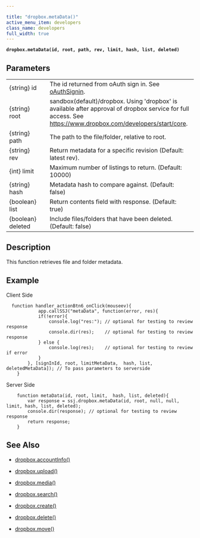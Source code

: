 ```yaml
---

title: "dropbox.metaData()"
active_menu_item: developers
class_name: developers
full_width: true
---
```


**`dropbox.metaData(id, root, path, rev, limit, hash, list, deleted)`**

## Parameters

<table>
<tr>
<td width="181">
{string} id

</td>
<td width="18">
</td>
<td width="681">
The id returned from oAuth sign in. See <a href="/developers/documentation/scripting-apis/client-api/oauth/oauthsignin/">oAuthSignin</a>.
</td>
</tr>
<tr>
<td width="181">
{string} root
</td>
<td width="18">
</td>
<td width="681">
sandbox(default)/dropbox. Using 'dropbox' is available after approval of dropbox service for full access. See <a href="https://www.dropbox.com/developers/start/core">https://www.dropbox.com/developers/start/core</a>.
</td>
</tr>
<tr>
<td width="181">
{string} path

</td>
<td width="18">
</td>
<td width="681">
The path to the file/folder, relative to root.

</td>
</tr>
<tr>
<td width="181">
{string} rev

</td>
<td width="18">
</td>
<td width="681">
Return metadata for a specific revision (Default: latest rev).

</td>
</tr>
<tr>
<td width="181">
{int} limit

</td>
<td width="18">
</td>
<td width="681">
Maximum number of listings to return. (Default: 10000)

</td>
</tr>
<tr>
<td width="181">
{string} hash

</td>
<td width="18">
</td>
<td width="681">
Metadata hash to compare against. (Default: false)

</td>
</tr>
<tr>
<td width="181">
{boolean} list

</td>
<td width="18">
</td>
<td width="681">
Return contents field with response. (Default: true)

</td>
</tr>
<tr>
<td width="181">
{boolean} deleted

</td>
<td width="18">
</td>
<td width="681">
Include files/folders that have been deleted. (Default: false)

</td>
</tr>
</table>

## Description
This function retrieves file and folder metadata.

## Example

Client Side

      function handler_actionBtn6_onClick(mouseev){
    		    app.callSSJ("metaData", function(error, res){
    	        if(!error){
    	            console.log("res:"); // optional for testing to review response
    	            console.dir(res);    // optional for testing to review response
    	        } else {
    	            console.log(res);    // optional for testing to review if error
    	        }
    	    }, [signInId, root, limitMetaData,  hash, list, deletedMetaData]); // To pass parameters to serverside
    	}



Server Side

    	function metaData(id, root, limit,  hash, list, deleted){
    	    var response = ssj.dropbox.metaData(id, root, null, null, limit, hash, list, deleted);
    	    console.dir(response); // optional for testing to review response
    	    return response;
    	}

## See Also

- [dropbox.accountInfo()](/developers/documentation/scripting-apis/server-side-api/dropbox-object/dropboxacinfo)

- [dropbox.upload()](/developers/documentation/scripting-apis/server-side-api/dropbox-object/dropboxupload)

- [dropbox.media()](/developers/documentation/scripting-apis/server-side-api/dropbox-object/dropboxmedia)

- [dropbox.search()](/developers/documentation/scripting-apis/server-side-api/dropbox-object/dropboxsearch)

- [dropbox.create()](/developers/documentation/scripting-apis/server-side-api/dropbox-object/dropboxcreate)

- [dropbox.delete()](/developers/documentation/scripting-apis/server-side-api/dropbox-object/dropboxdelete)

- [dropbox.move()](/developers/documentation/scripting-apis/server-side-api/dropbox-object/dropboxmove)
